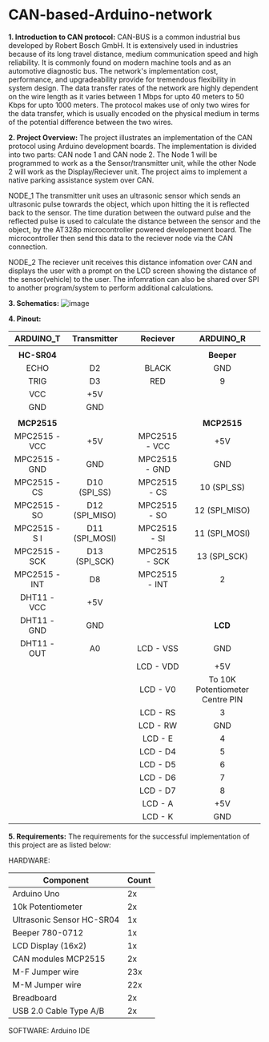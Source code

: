 # CAN-based-Arduino-network

**1. Introduction to CAN protocol:**
CAN-BUS is a common industrial bus developed by Robert Bosch GmbH. It is extensively used in industries because of its long travel distance, medium communication speed and high reliability. It is commonly found on modern machine tools and as an automotive diagnostic bus. The network's  implementation cost, performance, and upgradeability provide for tremendous flexibility in system design. The data transfer rates of the network are highly dependent on the wire length as it varies between 1 Mbps for upto 40 meters to 50 Kbps for upto 1000 meters. The protocol makes use of only two wires for the data transfer, which is usually encoded on the physical medium in terms of the potential difference between the two wires.    

**2. Project Overview:**
The project illustrates an implementation of the CAN protocol using Arduino development boards. The implementation is divided into two parts: CAN node 1 and CAN node 2. The Node 1 will be programmed to work as a the Sensor/transmitter unit, while the other Node 2 will work as the Display/Reciever unit. The project aims to implement a native parking assistance system over CAN.

NODE_1
The transmitter unit uses an ultrasonic sensor which sends an ultrasonic pulse towrards the object, which upon hitting the it is reflected back to the sensor. The time duration between the outward pulse and the reflected pulse is used to calculate the distance between the sensor and the object, by the AT328p microcontroller powered developement board. The microcontroller then send this data to the reciever node via the CAN connection.

NODE_2
The reciever unit receives this distance infomation over CAN and displays the user with a prompt on the LCD screen showing the distance of the sensor(vehicle) to the user. The infomration can also be shared over SPI to another program/system to perform additional calculations.

**3. Schematics:**
![image](https://user-images.githubusercontent.com/60755502/167174997-34fc95a2-ff5d-4ee6-a0f5-efe2e21dc5df.png)

**4. Pinout:**

|  **ARDUINO_T**  |  **Transmitter** |   |  **Reciever** |          **ARDUINO_R**          |
|:---------------:|:----------------:|:-:|:-------------:|:-------------------------------:|
|                 |                  |   |               |                                 |
|   **HC-SR04**   |                  |   |               |            **Beeper**           |
|       ECHO      |        D2        |   |     BLACK     |               GND               |
|       TRIG      |        D3        |   |      RED      |                9                |
|       VCC       |        +5V       |   |               |                                 |
|       GND       |        GND       |   |               |                                 |
|                 |                  |   |               |                                 |
|   **MCP2515**   |                  |   |               |           **MCP2515**           |
| MPC2515 -   VCC |        +5V       |   | MPC2515 - VCC |               +5V               |
|  MPC2515 - GND  |        GND       |   | MPC2515 - GND |               GND               |
|   MPC2515 - CS  |  D10   (SPI_SS)  |   |  MPC2515 - CS |          10   (SPI_SS)          |
|   MPC2515 - SO  | D12   (SPI_MISO) |   |  MPC2515 - SO |         12   (SPI_MISO)         |
|  MPC2515 - S I  | D11   (SPI_MOSI) |   |  MPC2515 - SI |         11   (SPI_MOSI)         |
|  MPC2515 - SCK |  D13   (SPI_SCK) |   | MPC2515 - SCK |          13   (SPI_SCK)         |
|  MPC2515 - INT  |        D8        |   | MPC2515 - INT |                2                |
|   DHT11 - VCC   |        +5V       |   |               |                                 |
|   DHT11 - GND   |        GND       |   |               |             **LCD**             |
|   DHT11 - OUT  |        A0        |   |   LCD - VSS   |               GND               |
|                 |                  |   |   LCD - VDD   |               +5V               |
|                 |                  |   |    LCD - V0   | To 10K Potentiometer Centre PIN |
|                 |                  |   |    LCD - RS   |                3                |
|                 |                  |   |    LCD - RW   |               GND               |
|                 |                  |   |    LCD - E    |                4                |
|                 |                  |   |    LCD - D4   |                5                |
|                 |                  |   |    LCD - D5   |                6                |
|                 |                  |   |    LCD - D6   |                7                |
|                 |                  |   |    LCD - D7   |                8                |
|                 |                  |   |    LCD - A    |               +5V               |
|                 |                  |   |    LCD - K    |               GND               |

**5. Requirements:**
The requirements for the successful implementation of this project are as listed below:

HARDWARE:
  
| Component                 | Count |
|---------------------------|-------|
| Arduino Uno               | 2x    |
| 10k Potentiometer         | 2x    |
| Ultrasonic Sensor HC-SR04 | 1x    |
| Beeper 780-0712           | 1x    |
| LCD Display (16x2)        | 1x    |
| CAN modules MCP2515       | 2x    |
| M-F Jumper wire           | 23x   |
| M-M Jumper wire           | 22x   |
| Breadboard                | 2x    |
| USB 2.0 Cable Type A/B    | 2x    |

SOFTWARE: Arduino IDE
